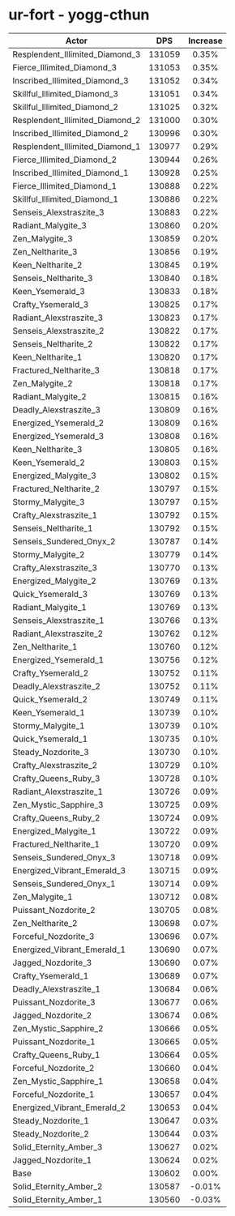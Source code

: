 # ur-fort - yogg-cthun
| Actor | DPS | Increase |
|---|:---:|:---:|
|Resplendent_Illimited_Diamond_3|131059|0.35%|
|Fierce_Illimited_Diamond_3|131053|0.35%|
|Inscribed_Illimited_Diamond_3|131052|0.34%|
|Skillful_Illimited_Diamond_3|131051|0.34%|
|Skillful_Illimited_Diamond_2|131025|0.32%|
|Resplendent_Illimited_Diamond_2|131000|0.30%|
|Inscribed_Illimited_Diamond_2|130996|0.30%|
|Resplendent_Illimited_Diamond_1|130977|0.29%|
|Fierce_Illimited_Diamond_2|130944|0.26%|
|Inscribed_Illimited_Diamond_1|130928|0.25%|
|Fierce_Illimited_Diamond_1|130888|0.22%|
|Skillful_Illimited_Diamond_1|130886|0.22%|
|Senseis_Alexstraszite_3|130883|0.22%|
|Radiant_Malygite_3|130860|0.20%|
|Zen_Malygite_3|130859|0.20%|
|Zen_Neltharite_3|130856|0.19%|
|Keen_Neltharite_2|130845|0.19%|
|Senseis_Neltharite_3|130840|0.18%|
|Keen_Ysemerald_3|130833|0.18%|
|Crafty_Ysemerald_3|130825|0.17%|
|Radiant_Alexstraszite_3|130823|0.17%|
|Senseis_Alexstraszite_2|130822|0.17%|
|Senseis_Neltharite_2|130822|0.17%|
|Keen_Neltharite_1|130820|0.17%|
|Fractured_Neltharite_3|130818|0.17%|
|Zen_Malygite_2|130818|0.17%|
|Radiant_Malygite_2|130815|0.16%|
|Deadly_Alexstraszite_3|130809|0.16%|
|Energized_Ysemerald_2|130809|0.16%|
|Energized_Ysemerald_3|130808|0.16%|
|Keen_Neltharite_3|130805|0.16%|
|Keen_Ysemerald_2|130803|0.15%|
|Energized_Malygite_3|130802|0.15%|
|Fractured_Neltharite_2|130797|0.15%|
|Stormy_Malygite_3|130797|0.15%|
|Crafty_Alexstraszite_1|130792|0.15%|
|Senseis_Neltharite_1|130792|0.15%|
|Senseis_Sundered_Onyx_2|130787|0.14%|
|Stormy_Malygite_2|130779|0.14%|
|Crafty_Alexstraszite_3|130770|0.13%|
|Energized_Malygite_2|130769|0.13%|
|Quick_Ysemerald_3|130769|0.13%|
|Radiant_Malygite_1|130769|0.13%|
|Senseis_Alexstraszite_1|130766|0.13%|
|Radiant_Alexstraszite_2|130762|0.12%|
|Zen_Neltharite_1|130760|0.12%|
|Energized_Ysemerald_1|130756|0.12%|
|Crafty_Ysemerald_2|130752|0.11%|
|Deadly_Alexstraszite_2|130752|0.11%|
|Quick_Ysemerald_2|130749|0.11%|
|Keen_Ysemerald_1|130739|0.10%|
|Stormy_Malygite_1|130739|0.10%|
|Quick_Ysemerald_1|130735|0.10%|
|Steady_Nozdorite_3|130730|0.10%|
|Crafty_Alexstraszite_2|130729|0.10%|
|Crafty_Queens_Ruby_3|130728|0.10%|
|Radiant_Alexstraszite_1|130726|0.09%|
|Zen_Mystic_Sapphire_3|130725|0.09%|
|Crafty_Queens_Ruby_2|130724|0.09%|
|Energized_Malygite_1|130722|0.09%|
|Fractured_Neltharite_1|130720|0.09%|
|Senseis_Sundered_Onyx_3|130718|0.09%|
|Energized_Vibrant_Emerald_3|130715|0.09%|
|Senseis_Sundered_Onyx_1|130714|0.09%|
|Zen_Malygite_1|130712|0.08%|
|Puissant_Nozdorite_2|130705|0.08%|
|Zen_Neltharite_2|130698|0.07%|
|Forceful_Nozdorite_3|130696|0.07%|
|Energized_Vibrant_Emerald_1|130690|0.07%|
|Jagged_Nozdorite_3|130690|0.07%|
|Crafty_Ysemerald_1|130689|0.07%|
|Deadly_Alexstraszite_1|130684|0.06%|
|Puissant_Nozdorite_3|130677|0.06%|
|Jagged_Nozdorite_2|130674|0.06%|
|Zen_Mystic_Sapphire_2|130666|0.05%|
|Puissant_Nozdorite_1|130665|0.05%|
|Crafty_Queens_Ruby_1|130664|0.05%|
|Forceful_Nozdorite_2|130660|0.04%|
|Zen_Mystic_Sapphire_1|130658|0.04%|
|Forceful_Nozdorite_1|130657|0.04%|
|Energized_Vibrant_Emerald_2|130653|0.04%|
|Steady_Nozdorite_1|130647|0.03%|
|Steady_Nozdorite_2|130644|0.03%|
|Solid_Eternity_Amber_3|130627|0.02%|
|Jagged_Nozdorite_1|130624|0.02%|
|Base|130602|0.00%|
|Solid_Eternity_Amber_2|130587|-0.01%|
|Solid_Eternity_Amber_1|130560|-0.03%|
